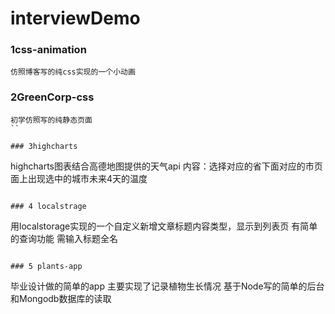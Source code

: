 # interviewDemo

### 1css-animation
```
仿照博客写的纯css实现的一个小动画
```

### 2GreenCorp-css
```
初学仿照写的纯静态页面
``

### 3highcharts
```
highcharts图表结合高德地图提供的天气api 
内容：选择对应的省下面对应的市页面上出现选中的城市未来4天的温度
```

### 4 localstrage
```
用localstorage实现的一个自定义新增文章标题内容类型，显示到列表页 有简单的查询功能 需输入标题全名
```

### 5 plants-app
```
毕业设计做的简单的app 主要实现了记录植物生长情况 基于Node写的简单的后台和Mongodb数据库的读取
```


